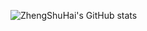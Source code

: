 ![ZhengShuHai's GitHub stats](https://github-readme-stats.vercel.app/api?username=ZhengShuHai&show_icons=true&theme=radical)
<!-- [![Top Langs](https://github-readme-stats.vercel.app/api/top-langs/?username=ZhengShuHai&layout=compact)](https://github.com/anuraghazra/github-readme-stats) -->
